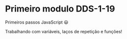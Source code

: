 # Primeiro modulo DDS-1-19
Primeiros passos JavaScript :smiley:

Trabalhando com variáveis, laços de repetição e funções!